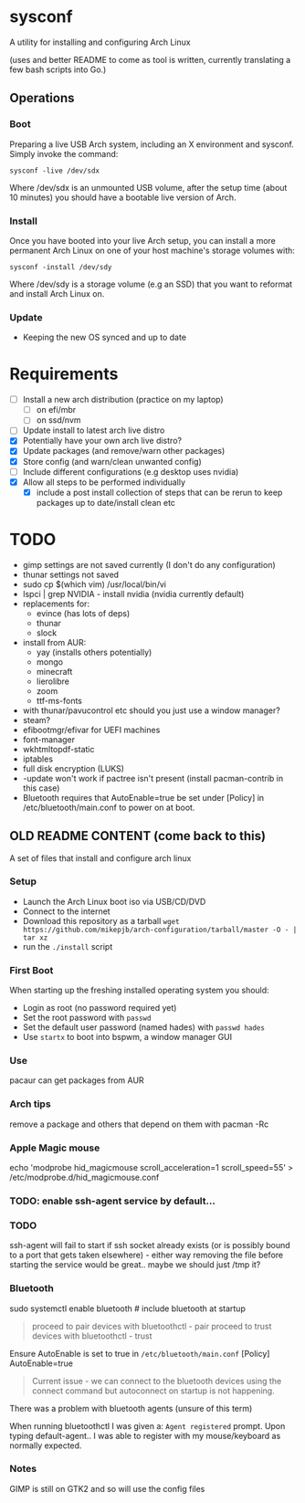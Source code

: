# sysconf

A utility for installing and configuring Arch Linux

(uses and better README to come as tool is written, currently translating a few bash scripts into Go.)

## Operations

### Boot
Preparing a live USB Arch system, including an X environment and sysconf.  
Simply invoke the command:

`sysconf -live /dev/sdx` 

Where /dev/sdx is an unmounted USB volume, after the setup time (about 10 minutes) you should have a bootable live version of Arch.

### Install
Once you have booted into your live Arch setup, you can install a more permanent Arch Linux on one of your host machine's storage volumes with:

`sysconf -install /dev/sdy`

Where /dev/sdy is a storage volume (e.g an SSD) that you want to reformat and install Arch Linux on.

### Update
- Keeping the new OS synced and up to date

# Requirements

- [ ] Install a new arch distribution (practice on my laptop)
  - [ ] on efi/mbr
  - [ ] on ssd/nvm
- [ ] Update install to latest arch live distro
- [x] Potentially have your own arch live distro?
- [x] Update packages (and remove/warn other packages)
- [x] Store config (and warn/clean unwanted config)
- [ ] Include different configurations (e.g desktop uses nvidia)
- [x] Allow all steps to be performed individually
  - [x] include a post install collection of steps that can be rerun to keep
    packages up to date/install clean etc

# TODO

- gimp settings are not saved currently (I don't do any configuration)
- thunar settings not saved
- sudo cp $(which vim) /usr/local/bin/vi
- lspci | grep NVIDIA - install nvidia (nvidia currently default)
- replacements for:
    - evince (has lots of deps)
    - thunar
    - slock
- install from AUR:
    - yay (installs others potentially)
    - mongo
    - minecraft
    - lierolibre
    - zoom
    - ttf-ms-fonts
- with thunar/pavucontrol etc should you just use a window manager?
- steam?
- efibootmgr/efivar for UEFI machines
- font-manager
- wkhtmltopdf-static
- iptables
- full disk encryption (LUKS)
- -update won't work if pactree isn't present (install pacman-contrib in this
  case)
- Bluetooth requires that AutoEnable=true be set under [Policy] in
  /etc/bluetooth/main.conf to power on at boot.

## OLD README CONTENT (come back to this)

A set of files that install and configure arch linux

### Setup

- Launch the Arch Linux boot iso via USB/CD/DVD
- Connect to the internet
- Download this repository as a tarball `wget https://github.com/mikepjb/arch-configuration/tarball/master -O - | tar xz`
- run the `./install` script

### First Boot

When starting up the freshing installed operating system you should:
- Login as root (no password required yet)
- Set the root password with `passwd`
- Set the default user password (named hades) with `passwd hades`
- Use `startx` to boot into bspwm, a window manager GUI

### Use

pacaur can get packages from AUR

### Arch tips

remove a package and others that depend on them with pacman -Rc

### Apple Magic mouse

echo 'modprobe hid_magicmouse scroll_acceleration=1 scroll_speed=55' > /etc/modprobe.d/hid_magicmouse.conf

### TODO: enable ssh-agent service by default...

### TODO

ssh-agent will fail to start if ssh socket already exists (or is possibly bound
to a port that gets taken elsewhere) - either way removing the file before
starting the service would be great.. maybe we should just /tmp it?

### Bluetooth

sudo systemctl enable bluetooth # include bluetooth at startup
> proceed to pair devices with bluetoothctl - pair <ID>
> proceed to trust devices with bluetoothctl - trust <ID>

Ensure AutoEnable is set to true in `/etc/bluetooth/main.conf`
[Policy]
AutoEnable=true

> Current issue - we can connect to the bluetooth devices using the connect
> command but autoconnect on startup is not happening.

There was a problem with bluetooth agents (unsure of this term)

When running bluetoothctl I was given a: `Agent registered` prompt. Upon typing
default-agent.. I was able to register with my mouse/keyboard as normally
expected.

### Notes

GIMP is still on GTK2 and so will use the config files
